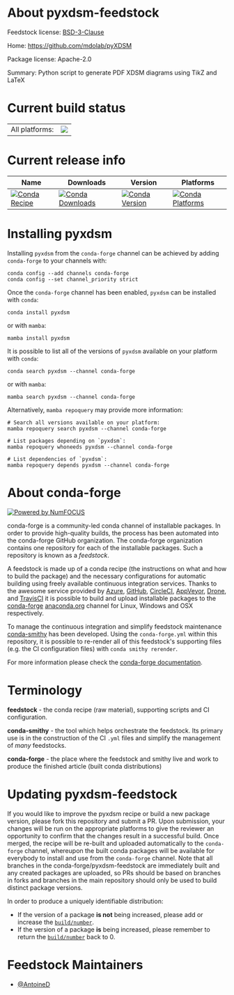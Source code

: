 About pyxdsm-feedstock
======================

Feedstock license: [BSD-3-Clause](https://github.com/conda-forge/pyxdsm-feedstock/blob/main/LICENSE.txt)

Home: https://github.com/mdolab/pyXDSM

Package license: Apache-2.0

Summary: Python script to generate PDF XDSM diagrams using TikZ and LaTeX

Current build status
====================


<table><tr><td>All platforms:</td>
    <td>
      <a href="https://dev.azure.com/conda-forge/feedstock-builds/_build/latest?definitionId=11551&branchName=main">
        <img src="https://dev.azure.com/conda-forge/feedstock-builds/_apis/build/status/pyxdsm-feedstock?branchName=main">
      </a>
    </td>
  </tr>
</table>

Current release info
====================

| Name | Downloads | Version | Platforms |
| --- | --- | --- | --- |
| [![Conda Recipe](https://img.shields.io/badge/recipe-pyxdsm-green.svg)](https://anaconda.org/conda-forge/pyxdsm) | [![Conda Downloads](https://img.shields.io/conda/dn/conda-forge/pyxdsm.svg)](https://anaconda.org/conda-forge/pyxdsm) | [![Conda Version](https://img.shields.io/conda/vn/conda-forge/pyxdsm.svg)](https://anaconda.org/conda-forge/pyxdsm) | [![Conda Platforms](https://img.shields.io/conda/pn/conda-forge/pyxdsm.svg)](https://anaconda.org/conda-forge/pyxdsm) |

Installing pyxdsm
=================

Installing `pyxdsm` from the `conda-forge` channel can be achieved by adding `conda-forge` to your channels with:

```
conda config --add channels conda-forge
conda config --set channel_priority strict
```

Once the `conda-forge` channel has been enabled, `pyxdsm` can be installed with `conda`:

```
conda install pyxdsm
```

or with `mamba`:

```
mamba install pyxdsm
```

It is possible to list all of the versions of `pyxdsm` available on your platform with `conda`:

```
conda search pyxdsm --channel conda-forge
```

or with `mamba`:

```
mamba search pyxdsm --channel conda-forge
```

Alternatively, `mamba repoquery` may provide more information:

```
# Search all versions available on your platform:
mamba repoquery search pyxdsm --channel conda-forge

# List packages depending on `pyxdsm`:
mamba repoquery whoneeds pyxdsm --channel conda-forge

# List dependencies of `pyxdsm`:
mamba repoquery depends pyxdsm --channel conda-forge
```


About conda-forge
=================

[![Powered by
NumFOCUS](https://img.shields.io/badge/powered%20by-NumFOCUS-orange.svg?style=flat&colorA=E1523D&colorB=007D8A)](https://numfocus.org)

conda-forge is a community-led conda channel of installable packages.
In order to provide high-quality builds, the process has been automated into the
conda-forge GitHub organization. The conda-forge organization contains one repository
for each of the installable packages. Such a repository is known as a *feedstock*.

A feedstock is made up of a conda recipe (the instructions on what and how to build
the package) and the necessary configurations for automatic building using freely
available continuous integration services. Thanks to the awesome service provided by
[Azure](https://azure.microsoft.com/en-us/services/devops/), [GitHub](https://github.com/),
[CircleCI](https://circleci.com/), [AppVeyor](https://www.appveyor.com/),
[Drone](https://cloud.drone.io/welcome), and [TravisCI](https://travis-ci.com/)
it is possible to build and upload installable packages to the
[conda-forge](https://anaconda.org/conda-forge) [anaconda.org](https://anaconda.org/)
channel for Linux, Windows and OSX respectively.

To manage the continuous integration and simplify feedstock maintenance
[conda-smithy](https://github.com/conda-forge/conda-smithy) has been developed.
Using the ``conda-forge.yml`` within this repository, it is possible to re-render all of
this feedstock's supporting files (e.g. the CI configuration files) with ``conda smithy rerender``.

For more information please check the [conda-forge documentation](https://conda-forge.org/docs/).

Terminology
===========

**feedstock** - the conda recipe (raw material), supporting scripts and CI configuration.

**conda-smithy** - the tool which helps orchestrate the feedstock.
                   Its primary use is in the construction of the CI ``.yml`` files
                   and simplify the management of *many* feedstocks.

**conda-forge** - the place where the feedstock and smithy live and work to
                  produce the finished article (built conda distributions)


Updating pyxdsm-feedstock
=========================

If you would like to improve the pyxdsm recipe or build a new
package version, please fork this repository and submit a PR. Upon submission,
your changes will be run on the appropriate platforms to give the reviewer an
opportunity to confirm that the changes result in a successful build. Once
merged, the recipe will be re-built and uploaded automatically to the
`conda-forge` channel, whereupon the built conda packages will be available for
everybody to install and use from the `conda-forge` channel.
Note that all branches in the conda-forge/pyxdsm-feedstock are
immediately built and any created packages are uploaded, so PRs should be based
on branches in forks and branches in the main repository should only be used to
build distinct package versions.

In order to produce a uniquely identifiable distribution:
 * If the version of a package **is not** being increased, please add or increase
   the [``build/number``](https://docs.conda.io/projects/conda-build/en/latest/resources/define-metadata.html#build-number-and-string).
 * If the version of a package **is** being increased, please remember to return
   the [``build/number``](https://docs.conda.io/projects/conda-build/en/latest/resources/define-metadata.html#build-number-and-string)
   back to 0.

Feedstock Maintainers
=====================

* [@AntoineD](https://github.com/AntoineD/)

